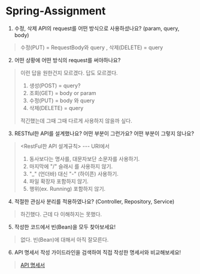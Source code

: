# Spring-Assignment

1. 수정, 삭제 API의 request를 어떤 방식으로 사용하셨나요? (param, query, body)
>수정(PUT) = RequestBody와 query , 
> 삭제(DELETE) = query
2. 어떤 상황에 어떤 방식의 request를 써야하나요?
> 이런 답을 원한건지 모르겠다. 답도 모르겠다.
> 1) 생성(POST) =  query?
> 2) 조회(GET) = body or param
> 3) 수정(PUT) = body 와 query
> 4) 삭제(DELETE) = query
> 
> 적긴했는데 그때 그때 다르게 사용하지 않을까 싶다.
3. RESTful한 API를 설계했나요? 어떤 부분이 그런가요? 어떤 부분이 그렇지 않나요?
><RestFul한 API 설계규칙> --- URI에서
> 1) 동사보다는 명사를, 대문자보단 소문자를 사용하기.
> 2) 마지막에 "/" 슬래시 를 사용하지 않기.
> 3) "_" (언더바) 대신 "-" (하이픈) 사용하기.
> 4) 파일 확장자 포함하지 않기.
> 5) 행위(ex. Running) 포함하지 않기.
4. 적절한 관심사 분리를 적용하였나요? (Controller, Repository, Service)
>하긴했다. 근데 다 이해하지는 못했다.
5. 작성한 코드에서 빈(Bean)을 모두 찾아보세요!
> 없다. 빈(Bean)에 대해서 아직 잘모른다.
6. API 명세서 작성 가이드라인을 검색하여 직접 작성한 명세서와 비교해보세요!
>[API 명세서](https://www.notion.so/Spring-API-cd8b64f4cbaf45d8bbd19288fe6c1577)
